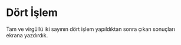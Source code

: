 Dört İşlem
=================

Tam ve virgüllü iki sayının dört işlem yapıldıktan sonra çıkan sonuçları ekrana yazdırdık.
